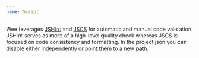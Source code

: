 ```yaml
---
name: Script
---
```


Wee leverages [JSHint](http://jshint.com) and [JSCS](http://jscs.info) for automatic and manual code validation. JSHint serves as more of a high-level quality check whereas JSCS is focused on code consistency and formatting. In the project.json you can disable either independently or point them to a new path.